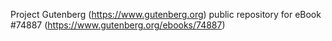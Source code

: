 Project Gutenberg (https://www.gutenberg.org) public repository for
eBook #74887 (https://www.gutenberg.org/ebooks/74887)

